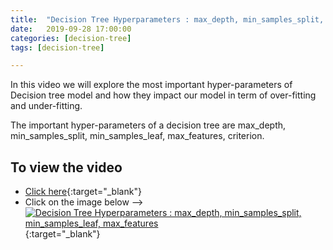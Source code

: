 ```yaml
---
title:  "Decision Tree Hyperparameters : max_depth, min_samples_split, min_samples_leaf, max_features"
date:   2019-09-28 17:00:00
categories: [decision-tree]
tags: [decision-tree]

---
```


In this video we will explore the most important hyper-parameters of Decision tree model and how they impact our model in term of over-fitting and under-fitting.

The important hyper-parameters of a decision tree are max_depth, min_samples_split, min_samples_leaf, max_features, criterion.


## To view the video
* [Click here](https://youtu.be/XABw4Y3GBR4){:target="_blank"}
* Click on the image below -->
[![Decision Tree Hyperparameters  : max_depth, min_samples_split, min_samples_leaf, max_features](http://img.youtube.com/vi/XABw4Y3GBR4/0.jpg)](http://www.youtube.com/watch?v=XABw4Y3GBR4){:target="_blank"}
